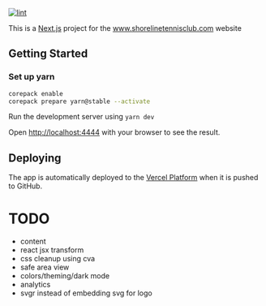[![lint](https://github.com/jpaas/www.shorelinetennisclub.com/actions/workflows/lint.yml/badge.svg)](https://github.com/jpaas/www.shorelinetennisclub.com/actions/workflows/lint.yml)

This is a [Next.js](https://nextjs.org/) project for the www.shorelinetennisclub.com website

## Getting Started

### Set up yarn

```sh
corepack enable
corepack prepare yarn@stable --activate
```

Run the development server using `yarn dev`

Open [http://localhost:4444](http://localhost:4444) with your browser to see the result.

## Deploying

The app is automatically deployed to the [Vercel Platform](https://vercel.com/new?utm_medium=default-template&filter=next.js&utm_source=create-next-app&utm_campaign=create-next-app-readme) when it is pushed to GitHub.

# TODO

- content
- react jsx transform
- css cleanup using cva
- safe area view
- colors/theming/dark mode
- analytics
- svgr instead of embedding svg for logo
